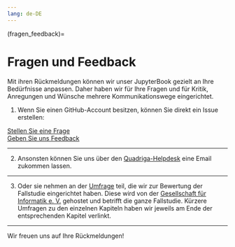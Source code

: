 ```yaml
---
lang: de-DE
---
```

(fragen_feedback)=
# Fragen und Feedback


Mit ihren Rückmeldungen können wir unser JupyterBook gezielt an Ihre Bedürfnisse anpassen.
Daher haben wir für Ihre Fragen und für Kritik, Anregungen und Wünsche mehrere Kommunikationswege eingerichtet.

1) Wenn Sie einen GitHub-Account besitzen, können Sie direkt ein Issue erstellen:
<a href="https://github.com/quadriga-dk/Tabelle-Fallstudie-1/issues/new?assignees=&labels=question&projects=&template=frage.yml" class="external-link" target="_blank">
    Stellen Sie eine Frage
</a> <br>
<a href="https://github.com/quadriga-dk/Tabelle-Fallstudie-1/issues/new?assignees=&labels=feedback&projects=&template=feedback.yml" class="external-link" target="_blank">
    Geben Sie uns Feedback
</a>  

---

2) Ansonsten können Sie uns über den [Quadriga-Helpdesk](mailto:quadriga-helpdesk@listserv.dfn.de?subject=[GitHub]%20Feedback%20Tabelle-Fallstudie-1) eine Email zukommen lassen.  

---

3) Oder sie nehmen an der <a href="https://gesellschaftfuerinformatik.limesurvey.net/745598?newtest=Y&lang=de&Git=0006" class="external-link" target="_blank">Umfrage</a> teil, die wir zur Bewertung der Fallstudie eingerichtet haben. Diese wird von der <a href="https://gi.de/" class="external-link" target="_blank">Gesellschaft für Informatik e. V.</a> gehostet und betrifft die ganze Fallstudie. Kürzere Umfragen zu den einzelnen Kapiteln haben wir jeweils am Ende der entsprechenden Kapitel verlinkt.
  
---

Wir freuen uns auf Ihre Rückmeldungen!





